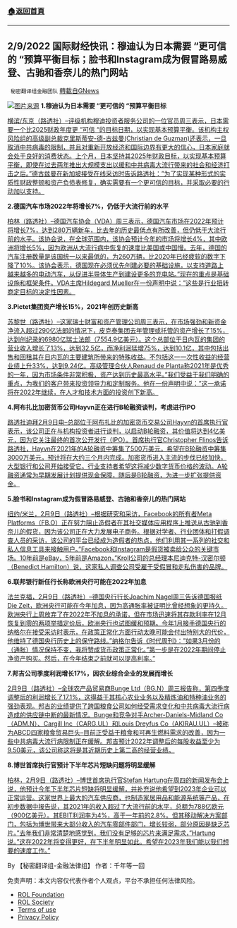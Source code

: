 ###  [:house:返回首頁](https://github.com/ourhimalayas/txt)
---


## 2/9/2022 国际财经快讯：穆迪认为日本需要 &#8220;更可信的 &#8220;预算平衡目标；脸书和Instagram成为假冒路易威登、古驰和香奈儿的热门网站
` 秘密翻译组金融团队` [轉載自GNews](https://gnews.org/zh-hans/1979736/)

![](https://assets.gnews.org/wp-content/uploads/2022/02/20220209-2-1.jpg)[图片来源](https://www.oann.com/japan-needs-more-credible-budget-balancing-target-moodys/)
**1.穆迪认为日本需要 “更可信的 “预算平衡目标**

[横滨/东京（路透社）–评级机构穆迪投资者服务公司的一位官员周三表示，日本需要一个比2025财政年度更 “可信 “的目标日期，以实现基本预算平衡。该机构主权风险组的高级副总裁克里斯蒂安-德-古兹曼(Christian de Guzman)还表示，一旦取消中共病毒的限制，并且对重新开放经济和国际边界有更大的信心，日本家庭就会处于良好的消费状态。上个月，日本坚持其2025年财政目标，以实现基本预算平衡，即使在过去两年推出大规模支出以缓和中共病毒大流行带来的社会和经济打击之后。”德古兹曼在新加坡接受在线采访时告诉路透社：”为了实现某种形式的实质性财政整顿和资产负债表修复，确实需要有一个更可信的目标，并采取必要的行动加以支持。](https://www.oann.com/japan-needs-more-credible-budget-balancing-target-moodys/)

**2.德国汽车市场2022年将增长7%，仍低于大流行前的水平**

[柏林（路透社）–德国汽车协会（VDA）周三表示，德国汽车市场在2022年预计将增长7%，达到280万辆新车，比去年的历史最低点有所改善，但仍低于大流行前的水平。该协会说，在全球范围内，该协会预计今年的市场将增长4%，其中欧洲将增长5%，因为欧洲从大流行病中恢复的速度比美国或中国慢。去年，德国的汽车注册数量是该国统一以来最低的，为260万辆，比2020年已经疲软的数字下降了10%。该协会表示，德国现在必须优先创建必要的基础设施，以支持道路上越来越多的电动汽车，从促进半导体生产到建设更多的充电站。”现在的重点是基础设施和框架条件。VDA主席Hildegard Mueller在一份声明中说：”这些是行业扭转商定目标的决定性因素。](https://www.oann.com/german-car-market-to-grow-7-in-2022-still-below-pre-pandemic-vda/)

**3.Pictet集团资产增长15%，2021年创历史新高**

[苏黎世（路透社）–这家瑞士财富和资产管理公司周三表示，在市场强劲和新资金净流入超过290亿法郎的情况下，皮克泰集团去年管理或托管的资产增长了15%，达到创纪录的6980亿瑞士法郎（7554.9亿美元）。这个总部位于日内瓦的集团的营业收入增长了13%，达到32.5亿，而净利润猛增75%，达到10.1亿，其中包括出售和回租其在日内瓦的主要建筑所带来的特殊收益。不包括这一一次性收益的经营业绩上升33%，达到9.24亿。高级管理合伙人Renaud de Planta称2021年是优秀的一年，因为市场条件非常积极，资产达到历史最高水平。”我们受益于我们明确的重点，为我们的客户带来投资领导力和定制服务。他在一份声明中说：”这一承诺将在2022年继续，在人才和技术方面的投资创下新高。](https://www.oann.com/pictet-groups-assets-rise-15-to-record-high-in-2021/)

**4.阿布扎比加密货币公司Hayvn正在进行B轮融资谈判，考虑进行IPO**

[路透社迪拜2月9日电–总部位于阿布扎比的加密货币交易公司Hayvn的首席执行官表示，该公司正在与机构投资者进行谈判，以启动B轮融资，其价值将达到4亿美元，因为它关注最终的首次公开发行（IPO）。首席执行官Christopher Flinos告诉路透社，Hayvn在2021年的A轮融资中筹集了500万美元，希望在B轮融资中筹集3000万美元，预计将在大约三个月内完成。加密货币进入主流的步伐已经加快，大型银行和公司开始接受它。行业支持者希望这将减少数字货币价格的波动。A轮融资通常为早期发展计划提供现金保障，随后是B轮融资，为进一步扩张提供资金。](https://www.reuters.com/markets/europe/abu-dhabi-crypto-firm-hayvn-talks-series-b-funding-eyes-ipo-2022-02-09/)

**5.脸书和Instagram成为假冒路易威登、古驰和香奈儿的热门网站**

[纽约/米兰，2月9日（路透社）–根据研究和采访，Facebook的所有者Meta Platforms（FB.O）正在努力阻止造假者在其社交媒体应用程序上推送从古驰到香奈儿的假货，因为该公司正在大力发展电子商务。根据对学者、行业团体和打假调查人员的采访，该公司的平台已经成为造假者的热点，他们利用其一系列的社交和私人信息工具来接触用户。”Facebook和Instagram是假货被卖给公众的关键市场。10年前是eBay，5年前是Amazon，”Kroll公司的总经理本尼迪克特-汉密尔顿（Benedict Hamilton）说，这家私人调查公司受雇于受假冒和走私伤害的品牌。](https://www.reuters.com/technology/facebook-instagram-are-hot-spots-fake-louis-vuitton-gucci-chanel-2022-02-09/)

**6.联邦银行新任行长称欧洲央行可能在2022年加息**

[法兰克福，2月9日（路透社）–德国央行行长Joachim Nagel周三告诉德国报纸Die Zeit，欧洲央行可能在今年加息，因为高通胀率被证明比曾经想象的更持久。欧洲央行上周放弃了在2022年不加息的承诺，但在市场迅速将其存款利率在12月恢复到零的两项举措定价后，欧洲央行也试图缓和预期。今年1月接手德国央行的纳格尔在接受采访时表示，在政策正常化方面行动太晚可能会付出特别大的代价，他维持了德国央行历史上的保守路线。”纳格尔告诉《时代周刊》：”如果3月份的（通胀）情况保持不变，我将赞成货币政策正常化。”第一步是在2022年期间停止净资产购买。然后，在今年结束之前就可以提高利率。”](https://www.reuters.com/business/finance/ecb-could-raise-rates-2022-new-bundesbank-chief-says-2022-02-09/)

**7.邦吉公司季度利润增长17%，因农业综合企业的发展而增长**

[2月9日（路透社）–全球农产品贸易商Bunge Ltd（BG.N）周三报告称，第四季度调整后的利润增长了17.1%，这得益于其核心农业业务以及精炼油和特种油业务的强劲表现。邦吉的业绩提供了跨国粮食公司如何经受需求变化和中共病毒大流行病造成的供应链中断的最新情况。Bunge和竞争对手Archer-Daniels-Midland Co（ADM.N）、Cargill Inc（CARG.UL）和Louis Dreyfus Co（AKIRAU.UL）–被称为ABCD四家粮食贸易巨头–目前正受益于粮食和可再生燃料需求的改善，因为一些中共病毒大流行病限制正在缓解。邦吉预计2022年调整后的每股收益至少为9.50美元，该公司称这将是其近期历史上第二高的经营业绩。](https://www.reuters.com/business/bunge-reports-17-rise-fourth-quarter-profit-2022-02-09/)

**8.博世首席执行官预计下半年芯片短缺问题将明显缓解**

[柏林，2月9日（路透社）–博世首席执行官Stefan Hartung在周四的新闻发布会上说，他预计今年下半年芯片短缺将明显缓解，并补充说他希望到2023年企业可以正常运营。这家世界上最大的汽车供应商，也制造家居用品和能源系统等产品，在初步数据中报告说，其2021年的收入超过了大流行前的水平，总额为788亿欧元（900亿美元）。其EBIT利润率为4%，高于一年前的2.8%。但其移动解决方案部门，包括为博世带来大部分收入的汽车零部件部门，增长较弱，部分原因是缺乏芯片。”去年我们非常清楚地感觉到，我们没有足够的芯片来满足需求，”Hartung说。”这在2022年将变得更好，在下半年明显如此。希望在2023年我们能以我们想要的速度工作。”](https://www.reuters.com/technology/bosch-ceo-expects-chip-shortage-ease-significantly-second-half-2022-02-09/)

By 【秘密翻译组-金融法律组】
作者：千年等一回

 

免责声明：本文内容仅代表作者个人观点，平台不承担任何法律风险。

- [ROL Foundation](https://rolfoundation.org/)
- [ROL Society](https://rolsociety.org/)
- [Terms of use](https://gnews.org/terms-of-use-3/)
- [Privacy Policy](https://gnews.org/privacy-policy/)
